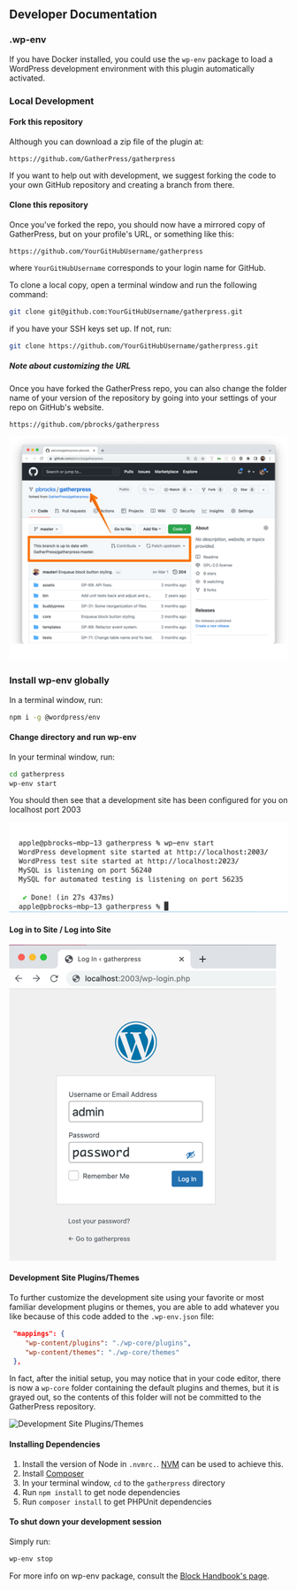## Developer Documentation

### .wp-env

If you have Docker installed, you could use the `wp-env` package to load a WordPress development environment with this plugin automatically activated.

### Local Development

#### Fork this repository

Although you can download a zip file of the plugin at:

```
https://github.com/GatherPress/gatherpress
```

If you want to help out with development, we suggest forking the code to your own GitHub repository and creating a branch from there.

#### Clone this repository

Once you've forked the repo, you should now have a mirrored copy of GatherPress, but on your profile's URL, or something like this:

```
https://github.com/YourGitHubUsername/gatherpress
```

where `YourGitHubUsername` corresponds to your login name for GitHub.

To clone a local copy, open a terminal window and run the following command:

```sh
git clone git@github.com:YourGitHubUsername/gatherpress.git
```

if you have your SSH keys set up. If not, run:

```sh
git clone https://github.com/YourGitHubUsername/gatherpress.git
```

##### Note about customizing the URL

Once you have forked the GatherPress repo, you can also change the folder name of your version of the repository by going into your settings of your repo on GitHub's website.

```
https://github.com/pbrocks/gatherpress
```

![PBrocks GatherPress repo](../media/pbrocks-gatherpress.png)

### Install wp-env globally

In a terminal window, run:

```sh
npm i -g @wordpress/env
```

#### Change directory and run wp-env

In your terminal window, run:

```sh
cd gatherpress
wp-env start
```

You should then see that a development site has been configured for you on localhost port 2003

![Development Site Login](../media/wp-env.json-startup.png)

#### Log in to Site / Log into Site

![Development Site Login](../media/dev-login-gatherpress.png)

#### Development Site Plugins/Themes

To further customize the development site using your favorite or most familiar development plugins or themes, you are able to add whatever you like because of this code added to the `.wp-env.json` file:

```json
 "mappings": {
    "wp-content/plugins": "./wp-core/plugins",
    "wp-content/themes": "./wp-core/themes"
 },
 ```

In fact, after the initial setup, you may notice that in your code editor, there is now a `wp-core` folder containing the default plugins and themes, but it is grayed out, so the contents of this folder will not be committed to the GatherPress repository.

![Development Site Plugins/Themes](../media/gitignore—gatherpress.png)

#### Installing Dependencies

1. Install the version of Node in `.nvmrc.`. [NVM](https://github.com/nvm-sh/nvm) can be used to achieve this.
2. Install [Composer](https://getcomposer.org/doc/00-intro.md)
3. In your terminal window, `cd` to the `gatherpress` directory
4. Run `npm install` to get node dependencies
5. Run `composer install` to get PHPUnit dependencies

#### To shut down your development session

Simply run:

```sh
wp-env stop
```

For more info on wp-env package, consult the [Block Handbook's page](https://developer.wordpress.org/block-editor/reference-guides/packages/packages-env/).
